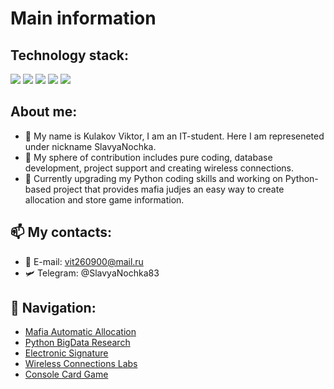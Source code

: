 # Main information

## Technology stack:

<img src="https://img.shields.io/badge/Python-3776AB?style=for-the-badge&logo=Python&logoColor=black"/> <img src="https://img.shields.io/badge/C++-00599C?style=for-the-badge&logo=C++&logoColor=black"/> <img src="https://img.shields.io/badge/PostgreSQL-4169E1?style=for-the-badge&logo=PostgreSQL&logoColor=black"/> <img src="https://img.shields.io/badge/Docker-2496ED?style=for-the-badge&logo=Docker&logoColor=black"/>  <img src="https://img.shields.io/badge/Linux-FCC624?style=for-the-badge&logo=Linux&logoColor=black"/> 

## About me:
- 👋 My name is Kulakov Viktor, I am an IT-student. Here I am represeneted under nickname SlavyaNochka.
- 👀 My sphere of contribution includes pure coding, database development, project support and creating wireless connections.
- 🌱 Currently upgrading my Python coding skills and working on Python-based project that provides mafia judjes an easy way to create allocation and store game information.

## 📫 My contacts:
- 📧 E-mail: vit260900@mail.ru
- 🛩️ Telegram: @SlavyaNochka83

## 🧭 Navigation:
- [Mafia Automatic Allocation](https://github.com/SlavyaNochka/mafia-allocation)
- [Python BigData Research](https://github.com/SlavyaNochka/big_data_python)
- [Electronic Signature](https://github.com/SlavyaNochka/electronic_signature)
- [Wireless Connections Labs](https://github.com/SlavyaNochka/wireless_connections)
- [Console Card Game](https://github.com/SlavyaNochka/basic_card_game)

